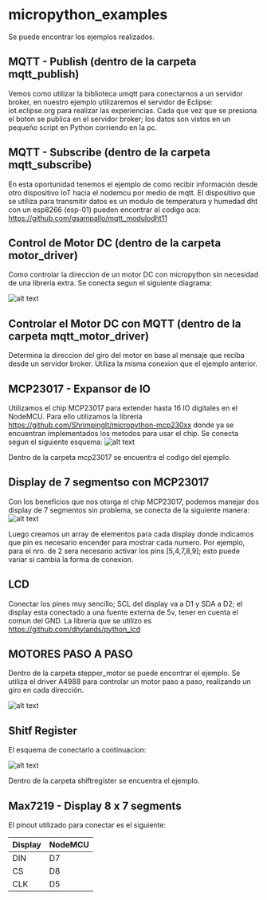 # micropython_examples

Se puede encontrar los ejemplos realizados.

## MQTT - Publish (dentro de la carpeta mqtt_publish)
Vemos como utilizar la biblioteca umqtt para conectarnos a un servidor broker, en nuestro ejemplo utilizaremos el servidor de Eclipse: iot.eclipse.org para realizar las experiencias.
Cada que vez que se presiona el boton se publica en el servidor broker; los datos son vistos en un pequeño script en Python corriendo en la pc.

## MQTT - Subscribe (dentro de la carpeta mqtt_subscribe)
En esta oportunidad tenemos el ejemplo de como recibir información desde otro dispositivo IoT hacia el nodemcu por medio de mqtt.
El dispositivo que se utiliza para transmitir datos es un modulo de temperatura y humedad dht con un esp8266 (esp-01) pueden encontrar el codigo aca: https://github.com/gsampallo/mqtt_modulodht11

## Control de Motor DC (dentro de la carpeta motor_driver)
Como controlar la direccion de un motor DC con micropython sin necesidad de una libreria extra.
Se conecta segun el siguiente diagrama:

![alt text](https://raw.githubusercontent.com/gsampallo/micropython_examples/master/motor_driver/motor_python.png "Diagrama")

## Controlar el Motor DC con MQTT (dentro de la carpeta mqtt_motor_driver)
Determina la direccion del giro del motor en base al mensaje que reciba desde un servidor broker. Utiliza la misma conexion que el ejemplo anterior.

## MCP23017 - Expansor de IO

Utilizamos el chip MCP23017 para extender hasta 16 IO digitales en el NodeMCU. Para ello utilizamos la libreria https://github.com/ShrimpingIt/micropython-mcp230xx donde ya se encuentran implementados los metodos para usar el chip.
Se conecta segun el siguiente esquema:
![alt text](https://raw.githubusercontent.com/gsampallo/micropython_examples/master/mcp23017/micropython_mcp23017.jpg "Diagrama")

Dentro de la carpeta mcp23017 se encuentra el codigo del ejemplo.

## Display de 7 segmentso con MCP23017

Con los beneficios que nos otorga el chip MCP23017, podemos manejar dos display de 7 segmentos sin problema, se conecta de la siguiente manera:
![alt text](https://raw.githubusercontent.com/gsampallo/micropython_examples/master/mcp23017_7segment/mcp23017_7segmentos.jpg "Diagrama")

Luego creamos un array de elementos para cada display donde indicamos que pin es necesario encender para mostrar cada numero.
Por ejemplo, para el nro. de 2 sera necesario activar los pins [5,4,7,8,9]; esto puede variar si cambia la forma de conexion.

## LCD

Conectar los pines muy sencillo; SCL del display va a D1 y SDA a D2; el display esta conectado a una fuente externa de 5v, tener en cuenta el comun del GND.
La libreria que se utilizo es https://github.com/dhylands/python_lcd

## MOTORES PASO A PASO
Dentro de la carpeta stepper_motor se puede encontrar el ejemplo. Se utiliza el driver A4988 para controlar un motor paso a paso, realizando un giro en cada dirección.

![alt text](https://raw.githubusercontent.com/gsampallo/micropython_examples/master/stepper_motor/stepper_motor.jpg "Diagrama")


## Shitf Register

El esquema de conectarlo a continuacion:

![alt text](https://raw.githubusercontent.com/gsampallo/micropython_examples/master/shiftregister/shiftregister.jpg "Diagrama")

Dentro de la carpeta shiftregister se encuentra el ejemplo.

## Max7219 - Display 8 x 7 segments

El pinout utilizado para conectar es el siguiente:

| Display | NodeMCU |
| ------- | ------- |
| DIN     | D7      |
| CS      | D8      |
| CLK     | D5      |